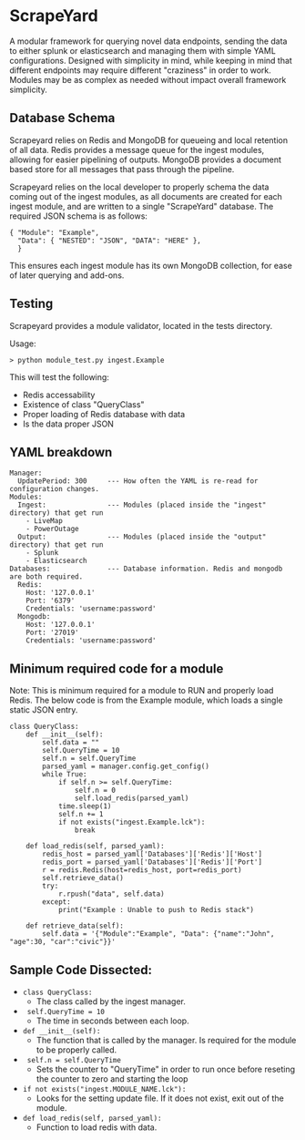 # ScrapeYard

A modular framework for querying novel data endpoints, sending the data to either splunk or elasticsearch
and managing them with simple YAML configurations. Designed with simplicity in mind, while keeping in mind 
that different endpoints may require different "craziness" in order to work. Modules may be as complex as
needed without impact overall framework simplicity.

## Database Schema

Scrapeyard relies on Redis and MongoDB for queueing and local retention of all data.
Redis provides a message queue for the ingest modules, allowing for easier pipelining of outputs.
MongoDB provides a document based store for all messages that pass through the pipeline. 

Scrapeyard relies on the local developer to properly schema the data coming out of the ingest modules,
as all documents are created for each ingest module, and are written to a single "ScrapeYard" database.
The required JSON schema is as follows:

``` 
{ "Module": "Example",
  "Data": { "NESTED": "JSON", "DATA": "HERE" }, 
  }
```

This ensures each ingest module has its own MongoDB collection, for ease of later querying and add-ons. 

## Testing

Scrapeyard provides a module validator, located in the tests directory.

Usage:

``` > python module_test.py ingest.Example ```

This will test the following:
 - Redis accessability
 - Existence of class "QueryClass"
 - Proper loading of Redis database with data
 - Is the data proper JSON

## YAML breakdown

```
Manager:
  UpdatePeriod: 300     --- How often the YAML is re-read for configuration changes.
Modules:
  Ingest:               --- Modules (placed inside the "ingest" directory) that get run
    - LiveMap
    - PowerOutage
  Output:               --- Modules (placed inside the "output" directory) that get run
    - Splunk
    - Elasticsearch
Databases:              --- Database information. Redis and mongodb are both required.
  Redis:
    Host: '127.0.0.1'
    Port: '6379'
    Credentials: 'username:password'
  Mongodb:
    Host: '127.0.0.1'
    Port: '27019'
    Credentials: 'username:password'
```


## Minimum required code for a module

Note: This is minimum required for a module to RUN and properly load Redis. The below code is from the Example module, 
which loads a single static JSON entry.
```
class QueryClass:
    def __init__(self):
        self.data = ""
        self.QueryTime = 10
        self.n = self.QueryTime
        parsed_yaml = manager.config.get_config()
        while True:
            if self.n >= self.QueryTime:
                self.n = 0
                self.load_redis(parsed_yaml)
            time.sleep(1)
            self.n += 1
            if not exists("ingest.Example.lck"):
                break

    def load_redis(self, parsed_yaml):
        redis_host = parsed_yaml['Databases']['Redis']['Host']
        redis_port = parsed_yaml['Databases']['Redis']['Port']
        r = redis.Redis(host=redis_host, port=redis_port)
        self.retrieve_data()
        try:
            r.rpush("data", self.data)
        except:
            print("Example : Unable to push to Redis stack")

    def retrieve_data(self):
        self.data = '{"Module":"Example", "Data": {"name":"John", "age":30, "car":"civic"}}'
```

## Sample Code Dissected:
 - ``` class QueryClass: ```
   - The class called by the ingest manager.
 - ``` self.QueryTime = 10```
   - The time in seconds between each loop.
 - ```def __init__(self):```
   - The function that is called by the manager. Is required for the module to be properly called.
 - ``` self.n = self.QueryTime```
   - Sets the counter to "QueryTime" in order to run once before reseting the counter to zero and starting the loop
 - ``` if not exists("ingest.MODULE_NAME.lck"): ```
   - Looks for the setting update file. If it does not exist, exit out of the module. 
 - ``` def load_redis(self, parsed_yaml): ```
   - Function to load redis with data.
